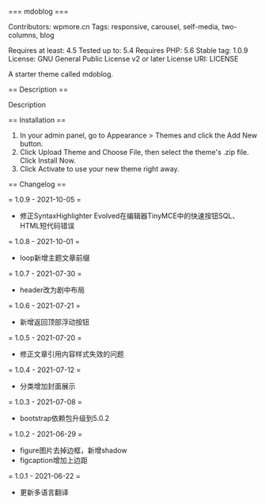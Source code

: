 === mdoblog ===

Contributors: wpmore.cn
Tags: responsive, carousel, self-media, two-columns, blog

Requires at least: 4.5
Tested up to: 5.4
Requires PHP: 5.6
Stable tag: 1.0.9
License: GNU General Public License v2 or later
License URI: LICENSE

A starter theme called mdoblog.

== Description ==

Description

== Installation ==

1. In your admin panel, go to Appearance > Themes and click the Add New button.
2. Click Upload Theme and Choose File, then select the theme's .zip file. Click Install Now.
3. Click Activate to use your new theme right away.

== Changelog ==

= 1.0.9 - 2021-10-05 =
* 修正SyntaxHighlighter Evolved在编辑器TinyMCE中的快速按钮SQL、HTML短代码错误

= 1.0.8 - 2021-10-01 =
* loop新增主题文章前缀

= 1.0.7 - 2021-07-30 =
* header改为剧中布局

= 1.0.6 - 2021-07-21 =
* 新增返回顶部浮动按钮

= 1.0.5 - 2021-07-20 =
* 修正文章引用内容样式失效的问题

= 1.0.4 - 2021-07-12 =
* 分类增加封面展示

= 1.0.3 - 2021-07-08 =
* bootstrap依赖包升级到5.0.2

= 1.0.2 - 2021-06-29 =
* figure图片去掉边框，新增shadow
* figcaption增加上边距

= 1.0.1 - 2021-06-22 =
* 更新多语言翻译
